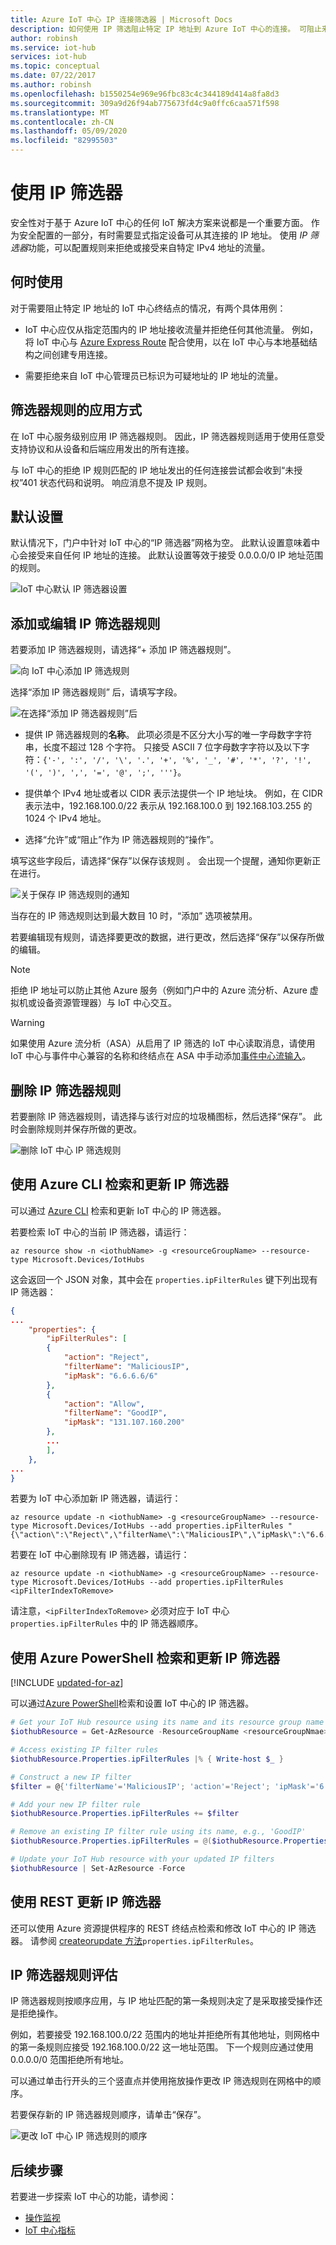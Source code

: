 ```yaml
---
title: Azure IoT 中心 IP 连接筛选器 | Microsoft Docs
description: 如何使用 IP 筛选阻止特定 IP 地址到 Azure IoT 中心的连接。 可阻止来自单独 IP 地址或 IP 地址范围的连接。
author: robinsh
ms.service: iot-hub
services: iot-hub
ms.topic: conceptual
ms.date: 07/22/2017
ms.author: robinsh
ms.openlocfilehash: b1550254e969e96fbc83c4c344189d414a8fa8d3
ms.sourcegitcommit: 309a9d26f94ab775673fd4c9a0ffc6caa571f598
ms.translationtype: MT
ms.contentlocale: zh-CN
ms.lasthandoff: 05/09/2020
ms.locfileid: "82995503"
---
```

# <a name="use-ip-filters"></a>使用 IP 筛选器

安全性对于基于 Azure IoT 中心的任何 IoT 解决方案来说都是一个重要方面。 作为安全配置的一部分，有时需要显式指定设备可从其连接的 IP 地址。 使用 *IP 筛选器*功能，可以配置规则来拒绝或接受来自特定 IPv4 地址的流量。

## <a name="when-to-use"></a>何时使用

对于需要阻止特定 IP 地址的 IoT 中心终结点的情况，有两个具体用例：

* IoT 中心应仅从指定范围内的 IP 地址接收流量并拒绝任何其他流量。 例如，将 IoT 中心与 [Azure Express Route](https://azure.microsoft.com/documentation/articles/expressroute-faqs/#supported-services) 配合使用，以在 IoT 中心与本地基础结构之间创建专用连接。

* 需要拒绝来自 IoT 中心管理员已标识为可疑地址的 IP 地址的流量。

## <a name="how-filter-rules-are-applied"></a>筛选器规则的应用方式

在 IoT 中心服务级别应用 IP 筛选器规则。 因此，IP 筛选器规则适用于使用任意受支持协议和从设备和后端应用发出的所有连接。

与 IoT 中心的拒绝 IP 规则匹配的 IP 地址发出的任何连接尝试都会收到“未授权”401 状态代码和说明。 响应消息不提及 IP 规则。

## <a name="default-setting"></a>默认设置

默认情况下，门户中针对 IoT 中心的“IP 筛选器”网格为空。  此默认设置意味着中心会接受来自任何 IP 地址的连接。 此默认设置等效于接受 0.0.0.0/0 IP 地址范围的规则。

![IoT 中心默认 IP 筛选器设置](./media/iot-hub-ip-filtering/ip-filter-default.png)

## <a name="add-or-edit-an-ip-filter-rule"></a>添加或编辑 IP 筛选器规则

若要添加 IP 筛选器规则，请选择“+ 添加 IP 筛选器规则”。 

![向 IoT 中心添加 IP 筛选规则](./media/iot-hub-ip-filtering/ip-filter-add-rule.png)

选择“添加 IP 筛选器规则”  后，请填写字段。

![在选择“添加 IP 筛选器规则”后](./media/iot-hub-ip-filtering/ip-filter-after-selecting-add.png)

* 提供 IP 筛选器规则的**名称**。 此项必须是不区分大小写的唯一字母数字字符串，长度不超过 128 个字符。 只接受 ASCII 7 位字母数字字符以及以下字符：`{'-', ':', '/', '\', '.', '+', '%', '_', '#', '*', '?', '!', '(', ')', ',', '=', '@', ';', '''}`。

* 提供单个 IPv4 地址或者以 CIDR 表示法提供一个 IP 地址块。 例如，在 CIDR 表示法中，192.168.100.0/22 表示从 192.168.100.0 到 192.168.103.255 的 1024 个 IPv4 地址。

* 选择“允许”或“阻止”作为 IP 筛选器规则的“操作”。   

填写这些字段后，请选择“保存”以保存该规则  。 会出现一个提醒，通知你更新正在进行。

![关于保存 IP 筛选规则的通知](./media/iot-hub-ip-filtering/ip-filter-save-new-rule.png)

当存在的 IP 筛选规则达到最大数目 10 时，“添加”  选项被禁用。

若要编辑现有规则，请选择要更改的数据，进行更改，然后选择“保存”以保存所做的编辑。 

> [!NOTE]
> 拒绝 IP 地址可以防止其他 Azure 服务（例如门户中的 Azure 流分析、Azure 虚拟机或设备资源管理器）与 IoT 中心交互。

> [!WARNING]
> 如果使用 Azure 流分析（ASA）从启用了 IP 筛选的 IoT 中心读取消息，请使用 IoT 中心与事件中心兼容的名称和终结点在 ASA 中手动添加[事件中心流输入](https://docs.microsoft.com/azure/stream-analytics/stream-analytics-define-inputs#stream-data-from-event-hubs)。

## <a name="delete-an-ip-filter-rule"></a>删除 IP 筛选器规则

若要删除 IP 筛选器规则，请选择与该行对应的垃圾桶图标，然后选择“保存”。  此时会删除规则并保存所做的更改。

![删除 IoT 中心 IP 筛选规则](./media/iot-hub-ip-filtering/ip-filter-delete-rule.png)

## <a name="retrieve-and-update-ip-filters-using-azure-cli"></a>使用 Azure CLI 检索和更新 IP 筛选器

可以通过 [Azure CLI](https://docs.microsoft.com/cli/azure/?view=azure-cli-latest) 检索和更新 IoT 中心的 IP 筛选器。

若要检索 IoT 中心的当前 IP 筛选器，请运行：

```azurecli-interactive
az resource show -n <iothubName> -g <resourceGroupName> --resource-type Microsoft.Devices/IotHubs
```

这会返回一个 JSON 对象，其中会在 `properties.ipFilterRules` 键下列出现有 IP 筛选器：

```json
{
...
    "properties": {
        "ipFilterRules": [
        {
            "action": "Reject",
            "filterName": "MaliciousIP",
            "ipMask": "6.6.6.6/6"
        },
        {
            "action": "Allow",
            "filterName": "GoodIP",
            "ipMask": "131.107.160.200"
        },
        ...
        ],
    },
...
}
```

若要为 IoT 中心添加新 IP 筛选器，请运行：

```azurecli-interactive
az resource update -n <iothubName> -g <resourceGroupName> --resource-type Microsoft.Devices/IotHubs --add properties.ipFilterRules "{\"action\":\"Reject\",\"filterName\":\"MaliciousIP\",\"ipMask\":\"6.6.6.6/6\"}"
```

若要在 IoT 中心删除现有 IP 筛选器，请运行：

```azurecli-interactive
az resource update -n <iothubName> -g <resourceGroupName> --resource-type Microsoft.Devices/IotHubs --add properties.ipFilterRules <ipFilterIndexToRemove>
```

请注意，`<ipFilterIndexToRemove>` 必须对应于 IoT 中心 `properties.ipFilterRules` 中的 IP 筛选器顺序。

## <a name="retrieve-and-update-ip-filters-using-azure-powershell"></a>使用 Azure PowerShell 检索和更新 IP 筛选器

[!INCLUDE [updated-for-az](../../includes/updated-for-az.md)]

可以通过[Azure PowerShell](/powershell/azure/overview)检索和设置 IoT 中心的 IP 筛选器。

```powershell
# Get your IoT Hub resource using its name and its resource group name
$iothubResource = Get-AzResource -ResourceGroupName <resourceGroupNmae> -ResourceName <iotHubName> -ExpandProperties

# Access existing IP filter rules
$iothubResource.Properties.ipFilterRules |% { Write-host $_ }

# Construct a new IP filter
$filter = @{'filterName'='MaliciousIP'; 'action'='Reject'; 'ipMask'='6.6.6.6/6'}

# Add your new IP filter rule
$iothubResource.Properties.ipFilterRules += $filter

# Remove an existing IP filter rule using its name, e.g., 'GoodIP'
$iothubResource.Properties.ipFilterRules = @($iothubResource.Properties.ipFilterRules | Where 'filterName' -ne 'GoodIP')

# Update your IoT Hub resource with your updated IP filters
$iothubResource | Set-AzResource -Force
```

## <a name="update-ip-filter-rules-using-rest"></a>使用 REST 更新 IP 筛选器

还可以使用 Azure 资源提供程序的 REST 终结点检索和修改 IoT 中心的 IP 筛选器。 请参阅 [createorupdate 方法](https://docs.microsoft.com/rest/api/iothub/iothubresource/createorupdate)`properties.ipFilterRules`。

## <a name="ip-filter-rule-evaluation"></a>IP 筛选器规则评估

IP 筛选器规则按顺序应用，与 IP 地址匹配的第一条规则决定了是采取接受操作还是拒绝操作。

例如，若要接受 192.168.100.0/22 范围内的地址并拒绝所有其他地址，则网格中的第一条规则应接受 192.168.100.0/22 这一地址范围。 下一个规则应通过使用 0.0.0.0/0 范围拒绝所有地址。

可以通过单击行开头的三个竖直点并使用拖放操作更改 IP 筛选规则在网格中的顺序。

若要保存新的 IP 筛选器规则顺序，请单击“保存”。 

![更改 IoT 中心 IP 筛选规则的顺序](./media/iot-hub-ip-filtering/ip-filter-rule-order.png)

## <a name="next-steps"></a>后续步骤

若要进一步探索 IoT 中心的功能，请参阅：

* [操作监视](iot-hub-operations-monitoring.md)
* [IoT 中心指标](iot-hub-metrics.md)
